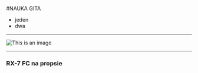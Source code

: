 #NAUKA GITA

- jeden
- dwa

<hr>

![This is an image](https://c4.wallpaperflare.com/wallpaper/383/154/335/jdm-car-simple-background-mazda-rx-7-wallpaper-preview.jpg)

<hr>

<h3>RX-7 FC na propsie<h3>
